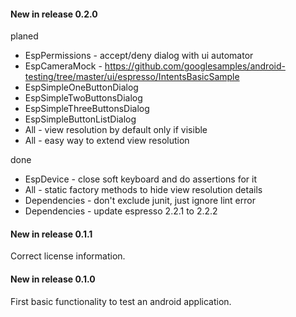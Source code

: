 #### New in release 0.2.0

planed

* EspPermissions - accept/deny dialog with ui automator
* EspCameraMock - https://github.com/googlesamples/android-testing/tree/master/ui/espresso/IntentsBasicSample
* EspSimpleOneButtonDialog
* EspSimpleTwoButtonsDialog
* EspSimpleThreeButtonsDialog
* EspSimpleButtonListDialog
* All - view resolution by default only if visible
* All - easy way to extend view resolution

done

* EspDevice - close soft keyboard and do assertions for it
* All - static factory methods to hide view resolution details
* Dependencies - don't exclude junit, just ignore lint error
* Dependencies - update espresso 2.2.1 to 2.2.2

#### New in release 0.1.1

Correct license information.

#### New in release 0.1.0

First basic functionality to test an android application.